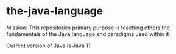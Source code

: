 # the-java-language

Mission: This repositories primary purpose is teaching others the fundamentals of the Java language and paradigms used within it

Current version of Java is Java 11
